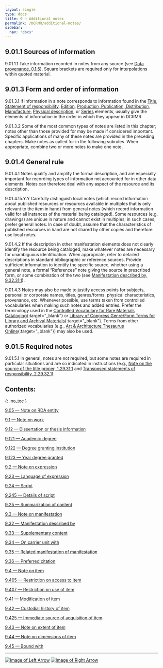 ```yaml
---
layout: single
type: docs
title: 9 — Additional notes
permalink: /DCRMR/additional-notes/
sidebar:
  nav: "docs"
---
```


## 9.01.1 Sources of information 

<a name="9.01.1.1">9.01.1.1</a> Take information recorded in notes from any source (see [Data provenance, 0.1.5](/DCRMR/general-rules/Data-provenance/#015-sources-of-information)). Square brackets are required only for interpolations within quoted material.

## 9.01.3 Form and order of information

<a name="9.01.3.1">9.01.3.1</a> If information in a note corresponds to information found in the [Title](/DCRMR/title/), [Statement of responsibility](/DCRMR/sor/), [Edition](/DCRMR/edition/), [Production, Publication, Distribution, Manufacture](/DCRMR/ppdm/), [Physical description](/DCRMR/phys-desc/), or [Series](/DCRMR/series/) elements, usually give the elements of information in the order in which they appear in DCRMR.

<a name="9.01.3.2">9.01.3.2</a> Some of the most common types of notes are listed in this chapter; notes other than those provided for may be made if considered important. Specific applications of many of these notes are provided in the preceding chapters. Make notes as called for in the following subrules. When appropriate, combine two or more notes to make one note.

## 9.01.4 General rule

<a name="9.01.4.1">9.01.4.1</a> Notes qualify and amplify the formal description, and are especially important for recording types of information not accounted for in other data elements. Notes can therefore deal with any aspect of the resource and its description.

<a name="9.01.4.15.Y.Y">9.01.4.15.Y.Y</a> Carefully distinguish local notes (which record information about published resources or resources available in multiples that is only relevant to the item in hand) from general notes (which record information valid for all instances of the material being cataloged). Some resources (e.g. drawings) are unique in nature and cannot exist in multiples; in such cases, prefer general notes. In case of doubt, assume that the characteristics of published resources in hand are not shared by other copies and therefore use local notes.

<a name="9.01.4.2">9.01.4.2</a> If the description in other manifestation elements does not clearly identify the resource being cataloged, make whatever notes are necessary for unambiguous identification. When appropriate, refer to detailed descriptions in standard bibliographic or reference sources. Provide sufficient information to identify the specific source, whether using a general note, a formal “References” note giving the source in prescribed form, or some combination of the two (see [Manifestation described by, 9.32.31.1](/DCRMR/additional-notes/Manifestation-described-by/#9.32.31.1)).

<a name="9.01.4.3">9.01.4.3</a> Notes may also be made to justify access points for subjects, personal or corporate names, titles, genres/forms, physical characteristics, provenance, etc. Whenever possible, use terms taken from controlled vocabularies when making such notes and added entries. Prefer the terminology used in the [Controlled Vocabulary for Rare Materials Cataloging](https://id.loc.gov/vocabulary/rbmscv.html){:target="_blank"} or [Library of Congress Genre/Form Terms for Library and Archival Materials](https://id.loc.gov/authorities/genreForms.html){:target="_blank"}. Terms from other authorized vocabularies (e.g., [Art & Architecture Thesaurus Online](https://www.getty.edu/research/tools/vocabularies/aat){:target="_blank"}) may also be used.

## 9.01.5 Required notes

<a name="9.01.5.1">9.01.5.1</a> In general, notes are not required, but some notes are required in particular situations and are so indicated in instructions (e.g., [Note on the source of the title proper, 1.29.31.1](/DCRMR/title/Note-on-title/#1.29.31.1) and [Transposed statements of responsibility, 2.29.32.1](/DCRMR/sor/Note-on-statement-of-responsibility/#2.29.32.1)).

## Contents:
{: .no_toc }

[9.05 — Note on RDA entity](/DCRMR/additional-notes/Note-on-RDA-entity/)

[9.1 — Note on work](/DCRMR/additional-notes/Note-on-work/)

[9.12 — Dissertation or thesis information](/DCRMR/additional-notes/Dissertation-or-thesis-information/)

[9.121 — Academic degree](/DCRMR/additional-notes/Academic-degree/)

[9.122 — Degree granting institution](/DCRMR/additional-notes/Degree-granting-institution/)

[9.123 — Year degree granted](/DCRMR/additional-notes/Year-degree-granted/)

[9.2 — Note on expression](/DCRMR/additional-notes/Note-on-expression/)

[9.23 — Language of expression](/DCRMR/additional-notes/Language-of-expression/)

[9.24 — Script](/DCRMR/additional-notes/Script/)

[9.245 — Details of script](/DCRMR/additional-notes/Details-of-script/)

[9.25 — Summarization of content](/DCRMR/additional-notes/Summarization-of-content/)

[9.3 — Note on manifestation](/DCRMR/additional-notes/Note-on-manifestation/)

[9.32 — Manifestation described by](/DCRMR/additional-notes/Manifestation-described-by/)

[9.33 — Supplementary content](/DCRMR/additional-notes/Supplementary-content/)

[9.34 — On carrier unit with](/DCRMR/additional-notes/On-carrier-unit-with/)

[9.35 — Related manifestation of manifestation](/DCRMR/additional-notes/Related-manifestation-of-manifestation/)

[9.36 — Preferred citation](/DCRMR/additional-notes/Preferred-citation/)

[9.4 — Note on item](/DCRMR/additional-notes/Note-on-item/)

[9.405 — Restriction on access to item](/DCRMR/additional-notes/Restriction-on-access-to-item/)

[9.407 — Restriction on use of item](/DCRMR/additional-notes/Restriction-on-use-of-item/)

[9.41 — Modification of item](/DCRMR/additional-notes/Modification-of-item/)

[9.42 — Custodial history of item](/DCRMR/additional-notes/Custodial-history-of-item/)

[9.425 — Immediate source of acquisition of item](/DCRMR/additional-notes/Immediate-source-of-acquisition-of-item/)

[9.43 — Note on extent of item](/DCRMR/additional-notes/Note-on-extent-of-item/)

[9.44 — Note on dimensions of item](/DCRMR/additional-notes/Note-on-dimensions-of-item/)

[9.45 — Bound with](/DCRMR/additional-notes/Bound-with/)

---

[![Image of Left Arrow](https://rbms-bsc.github.io/DCRMR/assets/pictures/navigation/Arrow_Left.png "8.29 — Note on series statement")](/DCRMR/series/Note-on-series-statement/) [![Image of Right Arrow](https://rbms-bsc.github.io/DCRMR/assets/pictures/navigation/Arrow_Right.png "9.05 — Note on RDA entity")](/DCRMR/additional-notes/Note-on-RDA-entity/)
